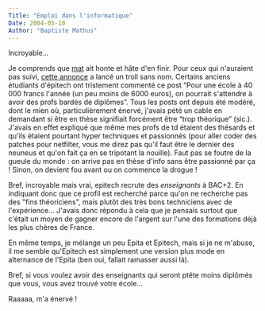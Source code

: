 ```yaml
---
Title: "Emploi dans l'informatique"
Date: 2004-05-10
Author: "Baptiste Mathus"
---
```




Incroyable...

Je comprends que
[mat](http://totalementcretin.apinc.org/blog/2004/05/05/12-vivapitech "Totalement Crétin")
ait honte et hâte d'en finir. Pour ceux qui n'auraient pas suivi, [cette
annonce](http://forum.clubic.com/forum2.php3?config=&post=2010&cat=21&cache=cache&sondage=&owntopic=0&p=1&trash=&subcat=)
a lancé un troll sans nom. Certains anciens étudiants d'épitech ont
tristement commenté ce post “Pour une école à 40 000 francs l'année (un
peu moins de 6000 euros), on pourrait s'attendre à avoir des profs
bardés de diplômes”. Tous les posts ont depuis été modéré, dont le mien
où, particulièrement énervé, j'avais pété un cable en demandant si être
en thèse signifiait forcément être “trop théorique” (sic.). J'avais en
effet expliqué que même mes profs de td étaient des thésards et qu'ils
étaient pourtant hyper techniques et passionnés (pour aller coder des
patches pour netfilter, vous me direz pas qu'il faut être le dernier des
neuneus et qu'on fait ça en se tripotant la nouille). Faut pas se foutre
de la gueule du monde : on arrive pas en thèse d'info sans être
passionné par ça ! Sinon, on devient fou avant ou on commence la drogue
!

Bref, incroyable mais vrai, epitech recrute des *enseignants* à BAC+2.
En indiquant donc que ce profil est recherché parce qu'on ne recherche
pas des "fins théoriciens", mais plutôt des très bons techniciens avec
de l'expérience... J'avais donc répondu à cela que je pensais surtout
que c'était un moyen de gagner encore de l'argent sur l'une des
formations déjà les plus chères de France.

En même temps, je mélange un peu Epita et Epitech, mais si je ne
m'abuse, il me semble qu'Epitech est simplement une version plus mode en
alternance de l'Epita (ben oui, fallait ramasser aussi là).

Bref, si vous voulez avoir des enseignants qui seront ptête moins
diplômés que vous, vous avez trouvé votre école...

Raaaaa, m'a énervé !

